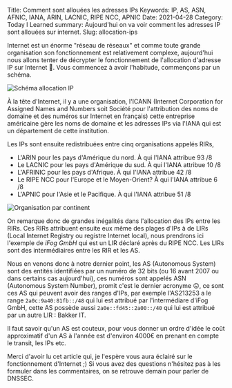 Title: Comment sont allouées les adresses IPs
Keywords: IP, AS, ASN, AFNIC, IANA, ARIN, LACNIC, RIPE NCC, APNIC
Date: 2021-04-28
Category: Today I Learned
summary: Aujourd'hui on va voir comment les adresses IP sont allouées sur internet.
Slug: allocation-ips

Internet est un énorme "réseau de réseaux" et comme toute grande organisation son fonctionnement est relativement complexe, aujourd'hui nous allons tenter de décrypter le fonctionnement de l'allocation d'adresse IP sur Internet 🙂. Vous commencez à avoir l'habitude, commençons par un schéma.

![Schéma allocation IP](/static/img/schema-ip.png)

À la tête d'Internet, il y a une organisation, l'ICANN (Internet Corporation for Assigned Names and Numbers soit Société pour l'attribution des noms de domaine et des numéros sur Internet en français) cette entreprise américaine gère les noms de domaine et les adresses IPs via l'IANA qui est un département de cette institution. 

Les IPs sont ensuite redistribuées entre cinq organisations appelés RIRs,

- L'ARIN pour les pays d'Amérique du nord. À qui l'IANA attribue 93 /8
- Le LACNIC pour les pays d'Amérique du sud. À qui l'IANA attribue 10 /8
- L'AFRINIC pour les pays d'Afrique. À qui l'IANA attribue 42 /8
- Le RIPE NCC pour l'Europe et le Moyen-Orient? À qui l'IANA attribue 6 /8
- L'APNIC pour l'Asie et le Pacifique. À qui l'IANA attribue 51 /8

![Organisation par continent](/static/img/organisation-ip-continent.svg)

On remarque donc de grandes inégalités dans l'allocation des IPs entre les RIRs. Ces RIRs attribuent ensuite eux même des plages d'IPs à de LIRs (Local Internet Registry ou registre Internet local), nous prendrons ici l'exemple de *iFog GmbH* qui est un LIR déclaré après du RIPE NCC. Les LIRs sont des intermédiaires entre les RIR et les AS. 

Nous en venons donc à notre dernier point, les AS (Autonomous System) sont des entités identifiées par un numéro de 32 bits (ou 16 avant 2007 ou dans certains cas aujourd'hui), ces numéros sont appelés ASN (Autonomous System Number), promit c'est le dernier acronyme 😛, ce sont ces AS qui peuvent avoir des ranges d'IPs, par exemple l'AS213253 a le range `2a0c:9a40:81fb::/48` qui lui est attribué par l'intermédiare d'iFog GmbH, cette AS possède aussi `2a0e::fd45::2a00::/40` qui lui est attribué par un autre LIR : Bakker IT. 

Il faut savoir qu'un AS est couteux, pour vous donner un ordre d'idée le coût approximatif d'un AS à l'année est d'environ 4000€ en prenant en compte le transit, les IPs etc.

Merci d'avoir lu cet article qui, je l'espère vous aura éclairé sur le fonctionnement d'Internet ;) Si vous avez des questions n'hésitez pas à les formuler dans les commentaires, on se retrouve demain pour parler de DNSSEC.
